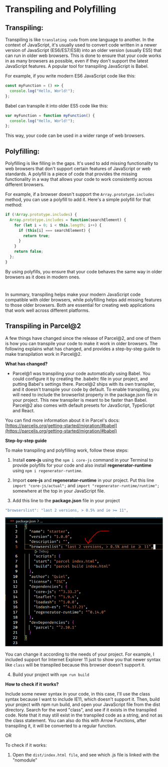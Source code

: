 <h1>Transpiling and Polyfilling</h1>

<h2>Transpiling:</h2>

Transpiling is like ```translating code``` from one language to another. In the context of JavaScript, it's usually used to convert code written in a newer version of JavaScript (ES6/ES7/ES8) into an older version (usually ES5) that can run in older web browsers. This is done to ensure that your code works in as many browsers as possible, even if they don't support the latest JavaScript features. A popular tool for transpiling JavaScript is Babel.

For example, if you write modern ES6 JavaScript code like this:

```js
const myFunction = () => {
  console.log("Hello, World!");
};
```

Babel can transpile it into older ES5 code like this:

```js
var myFunction = function myFunction() {
  console.log("Hello, World!");
};
```

This way, your code can be used in a wider range of web browsers.

<h2>Polyfilling:</h2>

Polyfilling is like filling in the gaps. It's used to add missing functionality to web browsers that don't support certain features of JavaScript or web standards. A polyfill is a piece of code that provides the missing functionality in a way that allows your code to work consistently across different browsers.

For example, if a browser doesn't support the ```Array.prototype.includes``` method, you can use a polyfill to add it. Here's a simple polyfill for that method:

```js
if (!Array.prototype.includes) {
  Array.prototype.includes = function(searchElement) {
    for (let i = 0; i < this.length; i++) {
      if (this[i] === searchElement) {
        return true;
      }
    }
    return false;
  };
}
```

By using polyfills, you ensure that your code behaves the same way in older browsers as it does in modern ones.

#

In summary, transpiling helps make your modern JavaScript code compatible with older browsers, while polyfilling helps add missing features to those older browsers. Both are essential for creating web applications that work well across different platforms.

<H2>Transpiling in Parcel@2</H2>

A few things have changed since the release of Parcel@2, and one of them is how you can transpile your code to make it work in older browsers. The following explains what has changed, and provides a step-by-step guide to make transpilation work in Parcel@2.

**What has changed?**

- Parcel@1 was transpiling your code automatically using Babel. You could configure it by creating the .babelrc file in your project, and putting Babel's settings there. Parcel@2 ships with its own transpiler, and it doesn't transpile your code by default. To enable transpiling, you will need to include the browserlist property in the package.json file in your project. This new transpiler is meant to be faster than Babel. Parcel@2 also comes with default presets for JavaScript, TypeScript and React.

You can find more information about it in Parcel's docs: [https://parceljs.org/getting-started/migration/#babel](https://parceljs.org/getting-started/migration/#babel)

**Step-by-step guide**

To make transpiling and polyfilling work, follow these steps:

1) Install __core-js__ using the ```npm i core-js``` command in your Terminal to provide polyfills for your code and also install __regenerator-runtime__ using ```npm i regenerator-runtime```.

2) Import __core-js__ and  __regenerator-runtime__ in your project. Put this line ```import "core-js/actual";``` and ```import "regenerator-runtime/runtime";``` somewhere at the top in your JavaScript file.

3) Add this line to the __package.json__ file in your project

```js
"browserslist": "last 2 versions, > 0.5% and ie >= 11",
``` 

![browserslist](./img/browser-list.PNG)

You can change it according to the needs of your project. For example, I included support for Internet Explorer 11 just to show you that newer syntax like `class` will be transpiled because this browser doesn't support it.

4) Build your project with ```npm run build```

**How to check if it works?**

Include some newer syntax in your code, in this case, I'll use the class syntax because I want to include IE11, which doesn't support it. Then, build your project with npm run build, and open your JavaScript file from the dist directory. Search for the word "class", and see if it exists in the transpiled code. Note that it may still exist in the transpiled code as a string, and not as the class statement. You can also do this with Arrow Functions, after transpiling it, it will be converted to a regular function.

OR

To check if it works:

1) Open the ```dist/index.html file```, and see which .js file is linked with the "nomodule" <script> tag

```<script src='/index.1381f349.js' nomodule='' defer></script>```
Then, open that index.<hash>.js file, and search for instances of "class". You can search with Ctrl + F shortcut. The word "class" may occur in this file as a string, but it shouldn't occur as part of JavaScript syntax.

![no module script](./img/nomodule.PNG)

![after transpiling](./img/regFunc2.PNG)

<h2>Transpiling vs. Polifilling</h2>

When we talk about transpiling in JavaScript, we usually mean a process of translating ES6+ code to the older standard supported by old browsers. For example, the class syntax that works in modern browsers doesn't work in Internet Explorer. Transpiling would translate the class syntax into a regular function that works in IE. You can try this yourself in [Babel's playground](https://babeljs.io/repl#?browsers=defaults%2C%20ie%20%3E%3D%2011&build=&builtIns=false&corejs=3.21&spec=false&loose=false&code_lz=OQVwzgpgBGAuBOBLAxrYBuAUJ5AbAhmGFACoRxQDemUyA9gHZzwip3wAUAlFQL5SZeQA&debug=false&forceAllTransforms=false&modules=false&shippedProposals=false&circleciRepo=&evaluate=false&fileSize=false&timeTravel=false&sourceType=module&lineWrap=true&presets=env%2Creact%2Cstage-2&prettier=false&targets=&version=7.22.10&externalPlugins=&assumptions=%7B%7D). Although, the code produced by Babel isn't very readable for humans, you can probably see that the `class` syntax was replaced by a bunch of functions.

Transpiling is concerned only about the syntax, but what about new built-in functions that are constantly added to JavaScript? For example, the Array's at() method was added to Chrome 92 in 2021. How to make it work in older browsers? That's the role of polyfilling. A polyfill is a piece of code that implements this new functionality, for example, the at() method. You can include it in your code, and use the at() method even in older browsers that don't support it. The core-js library that we installed before is a collection of different polyfills.

Usually, we need both transpiling and polyfilling to provide support for older browsers.
















